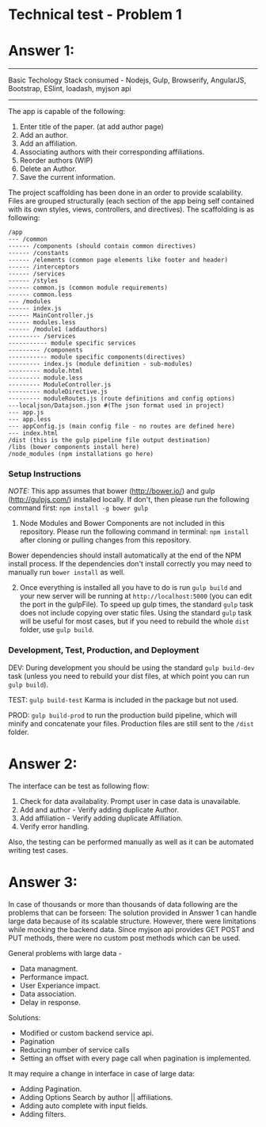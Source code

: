 # Technical test - Problem 1

# Answer 1:

****************************************************
Basic Techology Stack consumed - 
Nodejs,
Gulp,
Browserify,
AngularJS,
Bootstrap,
ESlint,
loadash,
myjson api
****************************************************

The app is capable of the following:

1. Enter title of the paper. (at add author page)
2. Add an author.
3. Add an affiliation.
4. Associating authors with their corresponding affiliations.
5. Reorder authors (WIP)
6. Delete an Author.
7. Save the current information.

The project scaffolding has been done in an order to provide scalability. Files are grouped structurally (each section of the app being self contained with its own styles, views, controllers, and directives). The scaffolding is as following:

```
/app
--- /common
------ /components (should contain common directives)
------ /constants
------ /elements (common page elements like footer and header)
------ /interceptors
------ /services
------ /styles
------ common.js (common module requirements)
------ common.less
--- /modules
------ index.js
------ MainController.js
------ modules.less
------ /module1 (addauthors)
--------- /services
----------- module specific services
--------- /components
----------- module specific components(directives)
--------- index.js (module definition - sub-modules)
--------- module.html
--------- module.less
--------- ModuleController.js
--------- moduleDirective.js
--------- moduleRoutes.js (route definitions and config options)
---localjson/Datajson.json #(The json format used in project)
--- app.js
--- app.less
--- appConfig.js (main config file - no routes are defined here)
--- index.html
/dist (this is the gulp pipeline file output destination)
/libs (bower components install here)
/node_modules (npm installations go here)
```

### Setup Instructions

*NOTE:* This app assumes that bower (http://bower.io/) and gulp (http://gulpjs.com/) installed locally. If don't, then please run the following command first: ```npm install -g bower gulp```

1) Node Modules and Bower Components are not included in this repository. Please run the following command in terminal: ```npm install``` after cloning or pulling changes from this repository.

Bower dependencies should install automatically at the end of the NPM install process. If the dependencies don't install correctly you may need to manually run ```bower install``` as well.

2) Once everything is installed all you have to do is run ```gulp build``` and your new server will be running at ```http://localhost:5000``` (you can edit the port in the gulpFile). To speed up gulp times, the standard ```gulp``` task does not include copying over static files. Using the standard ```gulp``` task will be useful for most cases, but if you need to rebuild the whole ```dist``` folder, use ```gulp build```.


### Development, Test, Production, and Deployment
DEV: During development you should be using the standard ```gulp build-dev``` task (unless you need to rebuild your dist files, at which point you can run ```gulp build```).

TEST: ```gulp build-test``` Karma is included in the package but not used.

PROD: ```gulp build-prod``` to run the production build pipeline, which will minify and concatenate your files. Production files are still sent to the ```/dist``` folder.

# Answer 2:
The interface can be test as following flow:

1. Check for data availabality. Prompt user in case data is unavailable.
2. Add and author - Verify adding duplicate Author.
3. Add affiliation -  Verify adding duplicate Affiliation.
4. Verify error handling.

Also, the testing can be performed manually as well as it can be automated writing test cases.

# Answer 3:

In case of thousands or more than thousands of data following are the problems that can be forseen:
The solution provided in Answer 1 can handle large data because of its scalable structure. However, there were limitations while mocking the backend data. Since myjson api provides GET POST and PUT methods, there were no custom post methods which can be used.

General problems with large data - 
- Data managment. 
- Performance impact.
- User Experiance impact.
- Data association.
- Delay in response.

Solutions: 
- Modified or custom backend service api.
- Pagination
- Reducing number of service calls
- Setting an offset with every page call when pagination is implemented.

It may require a change in interface in case of large data:

- Adding Pagination.
- Adding Options Search by author || affiliations. 
- Adding auto complete with input fields. 
- Adding filters.
